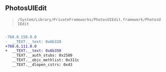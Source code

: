 ## PhotosUIEdit

> `/System/Library/PrivateFrameworks/PhotosUIEdit.framework/PhotosUIEdit`

```diff

-760.0.150.0.0
-  __TEXT.__text: 0x6b328
+760.6.111.0.0
+  __TEXT.__text: 0x6b350
   __TEXT.__auth_stubs: 0x2580
   __TEXT.__objc_methlist: 0x311c
   __TEXT.__dlopen_cstrs: 0x43

```
